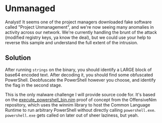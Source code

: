 # Unmanaged

Analyst! It seems one of the project managers downloaded fake software called "Project Unmanagement", and we're now seeing many anomalies in activity across our network. We're currently handling the brunt of the attack (modified registry keys, ya know the deal), but we could use your help to reverse this sample and understand the full extent of the intrusion.

## Solution
After running `strings` on the binary, you should identify a LARGE block of base64 encoded text. After decoding it, you should find some obfuscated PowerShell. Deobfuscate the PowerShell however you choose, and identify the flag in the second stage.

This is the only malware challenge I will provide source code for. It's based on the [execute_powershell_bin.nim](https://github.com/byt3bl33d3r/OffensiveNim/blob/master/src/execute_powershell_bin.nim) proof of concept from the OffensiveNim repository, which uses the winnim library to host the Common Language Runtime to run arbitrary PowerShell without directly calling `powershell.exe`. `powershell.exe` gets called on later out of sheer laziness, but yeah.